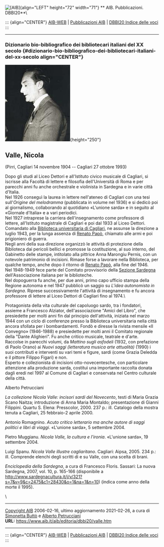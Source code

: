 ![\[AIB\]](/aib/wi/aibv72.gif){align="LEFT" height="72" width="71"}
** AIB. Pubblicazioni. DBBI20**\

::: {align="CENTER"}
[AIB-WEB](/) \| [Pubblicazioni AIB](/pubblicazioni/) \| [DBBI20 Indice
delle voci](dbbi20.htm)
:::

------------------------------------------------------------------------

### Dizionario bio-bibliografico dei bibliotecari italiani del XX secolo {#dizionario-bio-bibliografico-dei-bibliotecari-italiani-del-xx-secolo align="CENTER"}

![\[Ritratto\]](valle.jpg){height="250"}

## Valle, Nicola

(Pirri, Cagliari 14 novembre 1904 -- Cagliari 27 ottobre 1993)

Dopo gli studi al Liceo Dettori e all\'Istituto civico musicale di
Cagliari, si iscrisse alla Facoltà di lettere e filosofia
dell\'Università di Roma e per parecchi anni fu anche orchestrale e
violinista in Sardegna e in varie città d\'Italia.\
Nel 1926 conseguì la laurea in lettere nell\'ateneo di Cagliari con una
tesi sull\'*Origine del melodramma* (pubblicata in volume nel 1936) e si
dedicò poi al giornalismo, collaborando al quotidiano «L\'unione sarda»
e in seguito al «Giornale d\'Italia» e a vari periodici.\
Nel 1927 intraprese la carriera dell\'insegnamento come professore di
lettere, all\'Istituto magistrale di Cagliari e poi dal 1933 al Liceo
Dettori.\
Comandato alla [Biblioteca universitaria di
Cagliari](/aib/stor/teche/ca-uni.htm), ne assunse la direzione a luglio
1943, per la lunga assenza di [Renato Papò](papo.htm), chiamato alle
armi e poi prigioniero di guerra.\
Negli anni della sua direzione organizzò le attività di protezione della
Biblioteca dai pericoli bellici e promosse la costituzione, al suo
interno, del Gabinetto delle stampe, intitolato alla pittrice Anna
Marongiu Pernis, con un notevole patrimonio di incisioni. Rimase forse a
lavorare nella Biblioteca, per qualche tempo, anche dopo il ritorno di
[Renato Papò](papo.htm), alla fine del 1946.\
Nel 1948-1949 fece parte del Comitato provvisorio della [Sezione
Sardegna](/aib/stor/sezioni/sar.htm) dell\'Associazione italiana per le
biblioteche.\
Nel dopoguerra fu anche, per due anni, primo capo ufficio stampa della
Regione autonoma e nel 1947 pubblicò un saggio su *L\'idea autonomista
in Sardegna*. Riprese successivamente l\'attività di insegnamento e fu
ancora professore di lettere al Liceo Dettori di Cagliari fino al 1974.\

Protagonista della vita culturale del capoluogo sardo, tra i fondatori,
assieme a Francesco Alziator, dell\'associazione \"Amici del Libro\",
che presiedette per molti anni fin dal principio dell\'attività,
iniziata nel marzo 1944 con un ciclo di conferenze presso la Biblioteca
universitaria nella città ancora sfollata per i bombardamenti. Fondò e
diresse la rivista mensile «Il Convegno» (1946-1988) e presiedette per
molti anni il Comitato regionale della \"Dante Alighieri\". Fu anche
critico musicale, teatrale e d\'arte.\
Raccolse in parecchi volumi, da *Mattino sugli asfodeli* (1932, con
prefazione di Paolo Orano) ai *Nuovi saggi (letteratura musica arte
attualità)* (1990) i suoi contributi e interventi su vari temi e figure,
sardi (come Grazia Deledda e il pittore Filippo Figari) e non.\
Esperto e collezionista di incisioni otto-novecentesche, con particolare
attenzione alla produzione sarda, costituì una importante raccolta
donata dagli eredi nel 1997 al Comune di Cagliari e conservata nel
Centro culturale della città.

Alberto Petrucciani

*La collezione Nicola Valle: incisori sardi del Novecento*, testi di
Maria Grazia Scano Naitza; introduzione di Anna Maria Montaldo;
presentazione di Gianni Filippini. Quartu S. Elena: Presscolor, 2000.
237 p.: ill. Catalogo della mostra tenuta a Cagliari, 25 febbraio-2
aprile 2000.

Antonio Romagnino. *Acuto critico letterario ma anche autore di saggi
politici e libri di viaggi*. «L\'unione sarda», 5 settembre 2004.

Pietro Muggianu. *Nicola Valle, la cultura e l\'ironia*. «L\'unione
sarda», 19 settembre 2004.

Luigi Spanu. *Nicola Valle illustre cagliaritano*. Cagliari: Aipsa,
2005. 234 p.: ill. Comprende elenchi degli scritti di e su Valle, con
una scelta di brani.

*Enciclopedia della Sardegna*, a cura di Francesco Floris. Sassari: La
nuova Sardegna, 2007, vol. 10, p. 165-166 (disponibile a
<http://www.sardegnacultura.it/j/v/321?s=7&v=9&c=2475&c1=28430&o=1&na=1&n=10>)
(indica come anno della morte il 1995).

\

------------------------------------------------------------------------

[Copyright AIB](/su-questo-sito/dichiarazione-di-copyright-aib-web/)
2006-02-16, ultimo aggiornamento 2021-02-26, a cura di [Simonetta
Buttò](/aib/redazione3.htm) e [Alberto
Petrucciani](/su-questo-sito/redazione-aib-web/)\
**URL:** https://www.aib.it/aib/editoria/dbbi20/valle.htm

------------------------------------------------------------------------

::: {align="CENTER"}
[AIB-WEB](/) \| [Pubblicazioni AIB](/pubblicazioni/) \| [DBBI20 Indice
delle voci](dbbi20.htm)
:::

